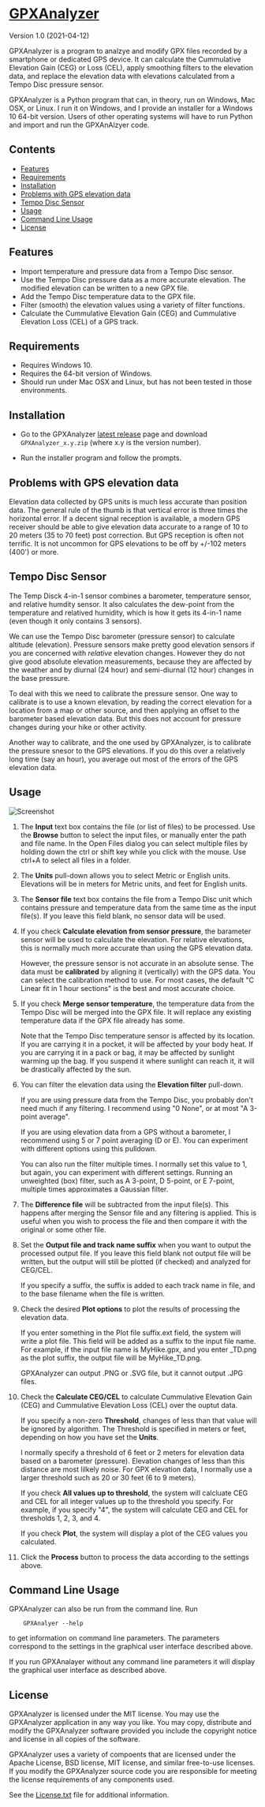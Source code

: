 [GPXAnalyzer](https://github.com/dmcclimans/GPXAnalyzer)
==========

Version 1.0  (2021-04-12)

GPXAnalyzer is a program to analzye and modify GPX files recorded by a smartphone or
dedicated GPS device. It can calculate the Cummulative Elevation Gain (CEG) or Loss (CEL),
apply smoothing filters to the elevation data, and replace the elevation data with
elevations calculated from a Tempo Disc pressure sensor.

GPXAnalyzer is a Python program that can, in theory, run on Windows, Mac OSX, or Linux.
I run it on Windows, and I provide an installer for a Windows 10 64-bit version.
Users of other operating systems will have to run Python and import and run the
GPXAnAlzyer code.

## Contents
*   [Features](#features)
*   [Requirements](#requirements)
*   [Installation](#installation)
*   [Problems with GPS elevation data](#problems-with-gps-elevation-data)
*   [Tempo Disc Sensor](#tempo-disc-sensor)
*   [Usage](#usage)
*   [Command Line Usage](#command-line-usage)
*   [License](#license)

## Features
*   Import temperature and pressure data from a Tempo Disc sensor.
*   Use the Tempo Disc pressure data as a more accurate elevation. The modified elevation
    can be written to a new GPX file.
*   Add the Tempo Disc temperature data to the GPX file.
*   Filter (smooth) the elevation values using a variety of filter functions.
*   Calculate the Cummulative Elevation Gain (CEG) and Cummulative Elevation Loss (CEL) of a
    GPS track.

## Requirements
*   Requires Windows 10.
*   Requires the 64-bit version of Windows.
*   Should run under Mac OSX and Linux, but has not been tested in those environments.

## Installation
*   Go to the GPXAnalyzer
    [latest release](https://github.com/dmcclimans/GPXAnalyzer/releases/latest)
    page and download `GPXAnalyzer_x.y.zip` (where x.y is the version number).

*   Run the installer program and follow the prompts.

## Problems with GPS elevation data

Elevation data collected by GPS units is much less accurate than position data.
The general rule of the thumb is that vertical error is three times the horizontal error.
If a decent signal reception is available, a modern GPS receiver should be able to give
elevation data accurate to a range of 10 to 20 meters (35 to 70 feet) post correction.
But GPS reception is often not terrific.
It is not uncommon for GPS elevations to be off by +/-102 meters (400') or more.


## Tempo Disc Sensor

The Temp Disck 4-in-1 sensor combines a barometer, temperature sensor, and relative
humdity sensor. It also calculates the dew-point from the temperature and relatived
humidity, which is how it gets its 4-in-1 name (even though it only contains 3 sensors).

We can use the Tempo Disc barometer (pressure sensor) to calculate altitude (elevation).
Pressure sensors make pretty good elevation sensors if you are concerned with *relative*
elevation changes. However they do not give good absolute elevation measurements, because
they are affected by the weather and by diurnal (24 hour) and semi-diurnal (12 hour)
changes in the base pressure.

To deal with this we need to calibrate the pressure sensor. One way to calibrate is to use
a known elevation, by reading the correct elevation for a location from a map or other
source, and then applying an offset to the barometer based elevation data. But this does
not account for pressure changes during your hike or other activity.

Another way to calibrate, and the one used by GPXAnalyzer, is to calibrate the pressure
snesor to the GPS elevations. If you do this over a relatively long time (say an hour),
you average out most of the errors of the GPS elevation data.

## Usage
![Screenshot](Screenshot1.png)

1.  The **Input** text box contains the file (or list of files) to be processed.
    Use the **Browse** button to select the input files, or manually enter the path and
    file name.
    In the Open Files dialog you can select multiple files by holding down the ctrl or shift key
    while you click with the mouse. Use ctrl+A to select all files in a folder.

2.  The **Units** pull-down allows you to select Metric or English units. Elevations will be
    in meters for Metric units, and feet for English units.

3. The **Sensor file** text box contains the file from a Tempo Disc unit which contains
    pressure and temperature data from the same time as the input file(s). If you leave this
    field blank, no sensor data will be used.

4. If you check **Calculate elevation from sensor pressure**, the barameter sensor will be
    used to calculate the elevation. For relative elevations, this is normally much more
    accurate than using the GPS elevation data.

    However, the pressure sensor is not accurate in an absolute sense. The data must be
    **calibrated** by aligning it (vertically) with the GPS data. You can select the
    calibration method to use. For most cases, the default "C Linear fit in 1 hour
    sections" is the best and most accurate choice.

5.  If you check **Merge sensor temperature**, the temperature data from the Tempo Disc will
    be merged into the GPX file. It will replace any existing temperature data if the GPX
    file already has some.

    Note that the Tempo Disc temperature sensor is affected by its location.
    If you are carrying it in a pocket, it will be affected by your body heat.
    If you are carrying it in a pack or bag, it may be affected by sunlight warming
    up the bag.
    If you suspend it where sunlight can reach it, it will be drastically affected by the
    sun.

6.  You can filter the elevation data using the **Elevation filter** pull-down.

    If you are using pressure data from the Tempo Disc, you probably don't need much if
    any filtering. I recommend using "0 None", or at most "A 3-point average".

    If you are using elevation data from a GPS without a barometer, I recommend
    using 5 or 7 point averaging (D or E). You can experiment with different options using
    this pulldown.

    You can also run the filter multiple times. I normally set this value to 1, but again,
    you can experiment with different settings. Running an unweighted (box) filter, such as A
    3-point, D 5-point, or E 7-point, multiple times approximates a Gaussian filter.

7.  The **Difference file** will be subtracted from the input file(s). This happens after
    merging the Sensor file and any filtering is applied.
    This is useful when you wish to process the file and then compare it with the
    original or some other file.

8.  Set the **Output file and track name suffix** when you want to output the processed
    output file. If you leave this field blank not output file will be written, but the
    output will still be plotted (if checked) and analyzed for CEG/CEL.

    If you specify a suffix, the suffix is added to each track name in file, and to the
    base filename when the file is written.

9.  Check the desired **Plot options** to plot the results of processing the elevation
    data.

    If you enter something in the Plot file suffix.ext field, the system will write a
    plot file. This field will be added as a suffix to the input file name. For example,
    if the input file name is MyHike.gpx, and you enter _TD.png as the plot suffix, the
    output file will be MyHike_TD.png.

    GPXAnalyzer can output .PNG or .SVG file, but it cannot output .JPG files.

10. Check the **Calculate CEG/CEL** to calculate Cummulative Elevation Gain (CEG) and
    Cummulative Elevation Loss (CEL) over the ouptut data.

    If you specify a non-zero **Threshold**, changes of less than that value will be
    ignored by algorithm. The Threshold is specified in meters or feet, depending on how
    you have set the **Units**.

    I normally specify a threshold of 6 feet or 2 meters for elevation data based on a
    barometer (pressure). Elevation changes of less than this distance are most lilkely
    noise. For GPX elevation data, I normally use a larger threshold such as 20 or 30 feet
    (6 to 9 meters).

    If you check **All values up to threshold**, the system will calcluate CEG and CEL for
    all integer values up to the threshold you specify. For example, if you specify "4",
    the system will calculate CEG and CEL for thresholds 1, 2, 3, and 4.

    If you check **Plot**, the system will display a plot of the CEG values you calculated.

11. Click the **Process** button to process the data according to the settings above.



## Command Line Usage

GPXAnalyzer can also be run from the command line. Run

        GPXAnalyer --help

to get information on command line parameters. The parameters correspond to the settings
in the graphical user interface described above.

If you run GPXAnalayer without any command line parameters it will display the graphical
user interface as described above.


## License
GPXAnalyzer is licensed under the MIT license. You may use the GPXAnalyzer application in
any way you like. You may copy, distribute and modify the GPXAnalyzer software provided you
include the copyright notice and license in all copies of the software.

GPXAnalyzer uses a variety of compoents that are licensed under the Apache License,
BSD license, MIT license, and similar free-to-use licenses. If you modify the GPXAnalyzer
source code you are responsible for meeting the license requirements of any components
used.

See the [License.txt](License.txt) file for additional information.

